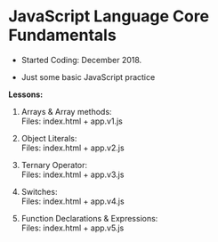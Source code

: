 # JavaScript Language Core Fundamentals

- Started Coding: December 2018. 

- Just some basic JavaScript practice

<b>Lessons:</b>
1. Arrays & Array methods:<br>
Files: index.html + app.v1.js

2. Object Literals:<br>
Files: index.html + app.v2.js

3. Ternary Operator:<br>
Files: index.html + app.v3.js

4. Switches:<br>
Files: index.html + app.v4.js

4. Function Declarations & Expressions:<br>
Files: index.html + app.v5.js

